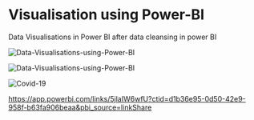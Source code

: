 # Visualisation using Power-BI

Data Visualisations in Power BI after data cleansing in power BI


![Data-Visualisations-using-Power-BI](https://github.com/veenapaul/Data-Visualisations-using-Power-BI/blob/master/Customer%20Analysis.png)


![Data-Visualisations-using-Power-BI](https://github.com/veenapaul/Data-Visualisations-using-Power-BI/blob/master/Yearly%20Financial%20Analysis.png)


![Covid-19](https://user-images.githubusercontent.com/58709774/136692327-b0afc57b-d02d-4dc4-8bc6-94293259d860.png)



https://app.powerbi.com/links/5jlaIW6wfU?ctid=d1b36e95-0d50-42e9-958f-b63fa906beaa&pbi_source=linkShare
